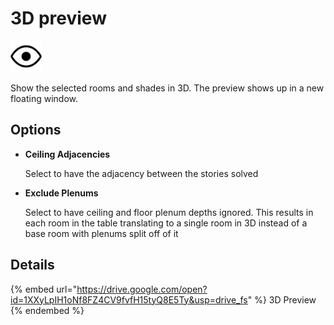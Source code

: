 # 3D preview
<img src="images/3d-preview.svg" width="50" height="50"> 

Show the selected rooms and shades in 3D. The preview shows up in a new floating window.

## Options

* **Ceiling Adjacencies**

  Select to have the adjacency between the stories solved

* **Exclude Plenums**

  Select to have ceiling and floor plenum depths ignored. This results in each room in the table translating to a single room in 3D instead of a base room with plenums split off of it

## Details

{% embed url="https://drive.google.com/open?id=1XXyLpIH1oNf8FZ4CV9fvfH15tyQ8E5Ty&usp=drive_fs" %}
3D Preview
{% endembed %}